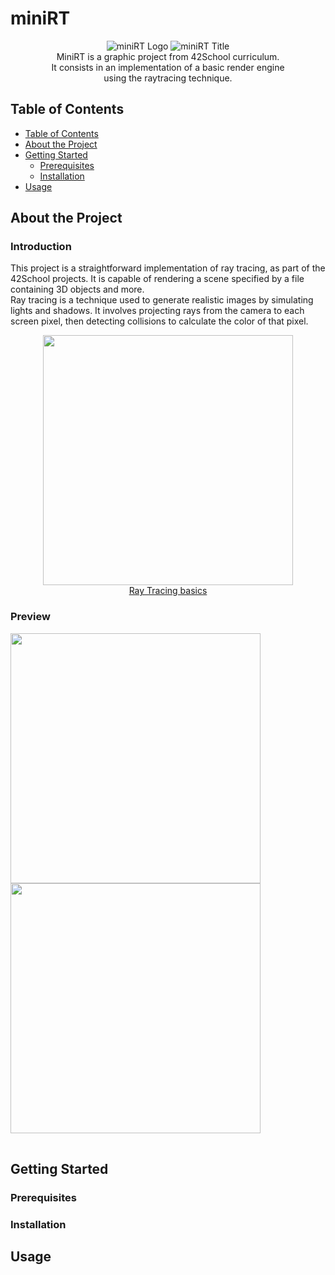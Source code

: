 # miniRT
<p align="center">
  <img src="https://github.com/Firemanarg/minirt/assets/35619327/0b80e4bd-4301-4541-b1d8-e669af93f010" alt="miniRT Logo">
  <img src="https://github.com/Firemanarg/minirt/assets/35619327/f785397b-9a6e-42c4-9269-39fa68025615" alt="miniRT Title">
  <br>
  MiniRT is a graphic project from 42School curriculum.<br>It consists in an implementation of a basic render engine<br>using the raytracing technique.
</p>

## Table of Contents
- [Table of Contents](#table-of-contents)
- [About the Project](#about-the-project)
- [Getting Started](#getting-started)
  - [Prerequisites](#prerequisites)
  - [Installation](#installation)
- [Usage](#usage)

## About the Project
### Introduction
This project is a straightforward implementation of ray tracing, as part of the 42School projects. It is capable of rendering a scene specified by a file containing 3D objects and more.<br>
Ray tracing is a technique used to generate realistic images by simulating lights and shadows. It involves projecting rays from the camera to each screen pixel, then detecting collisions to calculate the color of that pixel.
<br>
<p align="center">
  <img width=400 src="https://github.com/Firemanarg/minirt/assets/35619327/27dd4c5c-2936-4f52-9fc3-361282c4c794">
  <br>
  <a href="https://developer.nvidia.com/discover/ray-tracing">Ray Tracing basics</a>
</p>

### Preview
<table>
  <tr>
    <tc>
      <img width=400 src="https://github.com/Firemanarg/minirt/assets/35619327/c8075061-1cb9-4af5-b963-56618b0c90bf">
    </tc>
    <tc>
      <img width=400 src="https://github.com/Firemanarg/minirt/assets/35619327/5b1b6ad1-1ca2-47db-90ac-802229618c28">
    </tc>
  </tr>
</table>

## Getting Started

### Prerequisites
### Installation

## Usage
